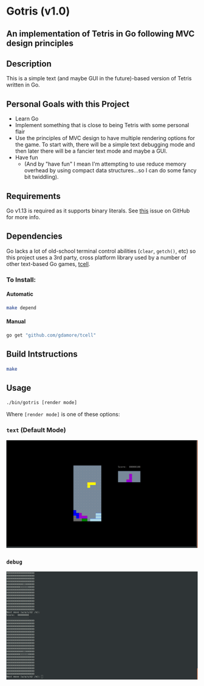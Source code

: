 # Gotris (v1.0)

## An implementation of Tetris in Go following MVC design principles

## Description
This is a simple text (and maybe GUI in the future)-based version of Tetris
written in Go.

## Personal Goals with this Project
* Learn Go
* Implement something that is close to being Tetris with some personal flair
* Use the principles of MVC design to have multiple rendering options for
  the game. To start with, there will be a simple text debugging mode and
  then later there will be a fancier text mode and maybe a GUI.
* Have fun
  * (And by "have fun" I mean I'm attempting to use reduce memory
  overhead by using compact data structures...so I can do some fancy bit
  twiddling).

## Requirements
Go v1.13 is required as it supports binary literals. See [this](https://github.com/golang/go/issues/19308) 
issue on GitHub for more info.

## Dependencies
Go lacks a lot of old-school terminal control abilities (`clear`, `getch()`,
etc) so this project uses a 3rd party, cross platform library used by a number
of other text-based Go games, [tcell](https://github.com/gdamore/tcell).

### To Install:
#### Automatic
```bash
make depend
```
#### Manual
```bash
go get "github.com/gdamore/tcell"
```

## Build Intstructions
```bash
make
```

## Usage
```bash
./bin/gotris [render mode]
```
Where `[render mode]` is one of these options:
### `text` (Default Mode)
![v1.0 Text Mode Screenshot](/media/gotris_v1-0_text_mode.png)
### `debug`
![v1.0 Debug Mode Screenshot](/media/gotris_v1-0_debug_mode.png)


